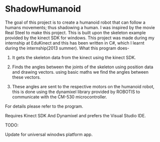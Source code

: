 ShadowHumanoid
==============
The goal of this project is to create a humanoid robot that can follow a humans movements; thus shadowing a human. 
I was inspired by the movie Real Steel to make this project. This is built upon the skeleton example provided by the kinect SDK for windows. This project was made during my internship at EduKinect and this has been written in C#, which I learnt during the internship(2013 summer).
What this program does-

1) It gets the skeleton data from the kinect using the kinect SDK. 

2) Finds the angles between the joints of the skeleton using position data and drawing vectors. using basic maths we find the angles between these vectors.

3) These angles are sent to the respective motors on the humanoid robot, this is done using the dynamixel library provided by ROBOTIS to communicate with the CM-530 microcontroller. 


For details please refer to the program. 

Requires Kinect SDK And Dynamixel and prefers the Visual Studio IDE.

TODO:

Update for universal winodws platform app.

